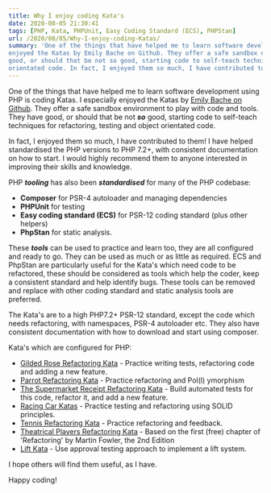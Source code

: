 ```yaml
---
title: Why I enjoy coding Kata's
date: 2020-08-05 21:30:41
tags: [PHP, Kata, PHPUnit, Easy Coding Standard (ECS), PHPStan]
url: /2020/08/05/Why-I-enjoy-coding-Katas/
summary: 'One of the things that have helped me to learn software development using PHP is coding Katas. I especially
enjoyed the Katas by Emily Bache on Github. They offer a safe sandbox environment to play with code and tools. They have
good, or should that be not so good, starting code to self-teach techniques for refactoring, testing and object
orientated code. In fact, I enjoyed them so much, I have contributed to them! '
---
```


One of the things that have helped me to learn software development using PHP is coding Katas. I especially enjoyed the
Katas by [Emily Bache on Github](https://github.com/emilybache). They offer a safe sandbox environment to play with code
and tools. They have good, or should that be not ***so*** good, starting code to self-teach techniques for refactoring,
testing and object orientated code.

In fact, I enjoyed them so much, I have contributed to them! I have helped standardised the PHP versions to PHP 7.2+,
with consistent documentation on how to start. I would highly recommend them to anyone interested in improving their
skills and knowledge.

PHP ***tooling*** has also been ***standardised*** for many of the PHP codebase:

* **Composer** for PSR-4 autoloader and managing dependencies
* **PHPUnit** for testing
* **Easy coding standard (ECS)** for PSR-12 coding standard (plus other helpers)
* **PhpStan** for static analysis.

These ***tools*** can be used to practice and learn too, they are all configured and ready to go. They can be used as
much or as little as required. ECS and PhpStan are particularly useful for the Kata's which need code to be refactored,
these should be considered as tools which help the coder, keep a consistent standard and help identify bugs. These tools
can be removed and replace with other coding standard and static analysis tools are preferred.

The Kata's are to a high PHP7.2+ PSR-12 standard, except the code which needs refactoring, with namespaces, PSR-4
autoloader etc. They also have consistent documentation with how to download and start using composer.

Kata's which are configured for PHP:

- [Gilded Rose Refactoring Kata](https://github.com/emilybache/GildedRose-Refactoring-Kata) - Practice writing tests,
  refactoring code and adding a new feature.
- [Parrot Refactoring Kata](https://github.com/emilybache/Parrot-Refactoring-Kata) - Practice refactoring and Pol(l)
  ymorphism
- [The Supermarket Receipt Refactoring Kata](https://github.com/emilybache/SupermarketReceipt-Refactoring-Kata) - Build
  automated tests for this code, refactor it, and add a new feature.
- [Racing Car Katas](https://github.com/emilybache/Racing-Car-Katas) - Practice testing and refactoring using SOLID
  principles.
- [Tennis Refactoring Kata](https://github.com/emilybache/Tennis-Refactoring-Kata) - Practice refactoring and feedback.
- [Theatrical Players Refactoring Kata](https://github.com/emilybache/Theatrical-Players-Refactoring-Kata) - Based on
  the first (free) chapter of 'Refactoring' by Martin Fowler, the 2nd Edition
- [Lift Kata](https://github.com/emilybache/Lift-Kata) - Use approval testing approach to implement a lift system.

I hope others will find them useful, as I have.

Happy coding!
